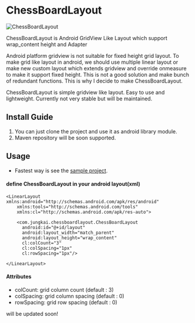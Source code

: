 ChessBoardLayout
================

![ChessBoardLayout](https://raw.githubusercontent.com/KaiWooram/ChessBoardLayout/master/chessboardlayout.png)

ChessBoardLayout is Android GridView Like Layout which support wrap_content height and Adapter

Android platform gridview is not suitable for fixed height grid layout. To make grid like layout in android, we should use multiple linear layout or make new custom layout which extends gridview and override onmeasure to make it support fixed height. This is not a good solution and make bunch of redundant functions. This is why I decide to make ChessBoardLayout.

ChessBoardLayout is simple gridview like layout. Easy to use and lightweight. Currently not very stable but will be maintained. 

## Install Guide

1. You can just clone the project and use it as android library module.
2. Maven repository will be soon supported.

## Usage

- Fastest way is see the [sample project](https://github.com/KaiWooram/ChessBoardLayout/tree/master/sample).

#### define ChessBoardLayout in your android layout(xml)
```
<LinearLayout xmlns:android="http://schemas.android.com/apk/res/android"
    xmlns:tools="http://schemas.android.com/tools"
    xmlns:cl="http://schemas.android.com/apk/res-auto">
    
    <com.jungkai.chessboardlayout.ChessBoardLayout
      android:id="@+id/layout"
      android:layout_width="match_parent"
      android:layout_height="wrap_content"
      cl:colCount="3"
      cl:colSpacing="1px"
      cl:rowSpacing="1px"/>
      
</LinearLayout>
```

#### Attributes
- colCount: grid column count (default : 3)
- colSpacing: grid column spacing (default : 0)
- rowSpacing: grid row spacing (default : 0)

will be updated soon!








